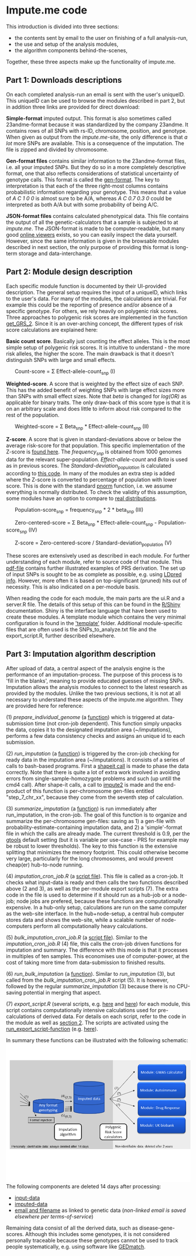 # Impute.me code

This introduction is divided into three sections: 

* the contents sent by email to the user on finishing of a full analysis-run, 
* the use and setup of the analysis modules, 
* the algorithm components behind-the-scenes,

Together, these three aspects make up the functionality of impute.me.



## Part 1: Downloads descriptions

On each completed analysis-run an email is sent with the user's uniqueID. This uniqueID can be used to browse the modules described in part 2, but in addition three links are provided for direct download:

**Simple-format** imputed output. This format is also sometimes called 23andme-format because it was standardized by the company 23andme. It contains rows of all SNPs with rs-ID, chromosome, position, and genotype. When given as output from the _impute.me_-site, the only difference is that _a lot_ more SNPs are available. This is a consequence of the imputation. The file is zipped and divided by chromosome.

**Gen-format files** contains similar information to the 23andme-format files, i.e. all your imputed SNPs. But they do so in a more completely descriptive format, one that also reflects considerations of statistical uncertainty of genotype calls. This format is called the [gen-format](http://www.stats.ox.ac.uk/~marchini/software/gwas/file_format.html). The key to interpretation is that each of the three right-most columns contains probabilistic information regarding your genotype. This means that a value of _A C 1 0 0_ is almost sure to be A/A, whereas _A C 0.7 0.3 0_ could be interpreted as both A/A but with some probability of being A/C.

**JSON-format files** contains calculated phenotypical data. This file contains the output of all the genetic-calculators that a sample is subjected to at _impute.me_. The JSON-format is made to be computer-readable, but many good [online viewers](http://jsonviewer.stack.hu/) exists, so you can easily inspect the data yourself. However, since the same information is given in the browsable modules described in next section, the only purpose of providing this format is long-term storage and data-interchange.



## Part 2: Module design description



Each specific module function is documented by their UI-provided description. The general setup requires the input of a uniqueID, which links to the user's data. For many of the modules, the calculations are trivial. For example this could be the reporting of presence and/or absence of a specific genotype. For others, we rely heavily on polygenic risk scores. Three approaches to polygenic risk scores are implemented in the function [get_GRS_2](https://github.com/lassefolkersen/impute-me/blob/5901cb626d0e50a01106d74c48540a41100974a6/functions.R#L1287). Since it is an over-arching concept, the different types of risk score calculations are explained here:


**Basic count score**. Basically just counting the effect alleles. This is the most simple setup of polygenic risk scores. It is intuitive to understand - the more risk alleles, the higher the score. The main drawback is that it doesn't distinguish SNPs with large and small effects.

&nbsp;&nbsp;&nbsp;&nbsp;&nbsp;&nbsp;Count-score =  Σ Effect-allele-count<sub>snp</sub> (I)


**Weighted-score**. A score that is weighted by the effect size of each SNP. This has the added benefit of weighting SNPs with large effect sizes more than SNPs with small effect sizes. Note that _beta_ is changed for _log(OR)_ as applicable for binary traits. The only draw-back of this score type is that it is on an arbitrary scale and does little to inform about risk compared to the rest of the population.

&nbsp;&nbsp;&nbsp;&nbsp;&nbsp;&nbsp;Weighted-score =  Σ Beta<sub>snp</sub> * Effect-allele-count<sub>snp</sub> (II)


**Z-score**. A score that is given in standard-deviations above or below the average risk-score for that population. This specific implementation of the Z-score is [found here](https://github.com/lassefolkersen/impute-me/blob/5901cb626d0e50a01106d74c48540a41100974a6/functions.R#L1387-L1404). The _frequency<sub>snp</sub>_ is obtained from 1000 genomes data for the relevant super-population. _Effect-allele-count_ and _Beta_ is used as in previous scores. The _Standard-deviation<sub>population</sub>_ is calculated according to [this code](https://github.com/lassefolkersen/impute-me/blob/5901cb626d0e50a01106d74c48540a41100974a6/functions.R#L1396-L1404). In many of the modules an extra step is added where the Z-score is converted to percentage of population with lower score. This is done with the standard [pnorm](https://stat.ethz.ch/R-manual/R-devel/library/stats/html/Normal.html) function, i.e. we assume everything is normally distributed. To check the validity of this assumption, some modules have an option to compare to [real distributions](https://www.impute.me/AllDiseases/).

&nbsp;&nbsp;&nbsp;&nbsp;&nbsp;&nbsp;Population-score<sub>snp</sub> = frequency<sub>snp</sub> * 2 * beta<sub>snp</sub> (III)

&nbsp;&nbsp;&nbsp;&nbsp;&nbsp;&nbsp;Zero-centered-score =  Σ Beta<sub>snp</sub> * Effect-allele-count<sub>snp</sub> - Population-score<sub>snp</sub> (IV)

&nbsp;&nbsp;&nbsp;&nbsp;&nbsp;&nbsp;Z-score = Zero-centered-score / Standard-deviation<sub>population</sub> (V)



These scores are extensively used as described in each module. For further understanding of each module, refer to source code of that module. This [pdf-file](2018-09-20_prs_explanatory_slides.pdf) contains further illustrated examples of PRS derivation. The set up of input SNPs is sought to be as complete as possible, e.g. using [LDpred info](https://github.com/lassefolkersen/impute-me/tree/master/prs). However, more often it is based on top-significant (pruned) hits out of necessity. This is also indicated on a per-module basis.

When reading the code for each module, the main parts are the ui.R and a server.R file. The details of this setup of this can be found in the <a href='http://shiny.rstudio.com/'>R/Shiny</a> documentation. Shiny is the interface language that have been used to create these modules. A template module which contains the very minimal configuration is found in the ['template'](https://github.com/lassefolkersen/impute-me/tree/master/template) folder. Additional module-specific files that are often used is the SNPs_to_analyze.txt file and the export_script.R, further described elsewhere.


## Part 3: Imputation algorithm description



After upload of data, a central aspect of the analysis engine is the performance of an imputation-process. The purpose of this process is to 'fill in the blanks', meaning to provide educated guesses of missing SNPs. Imputation allows the analysis modules to connect to the latest research as provided by the modules. Unlike the two previous sections, it is not at all necessary to understand these aspects of the impute.me algorithm. They are provided here for reference:

(1) *prepare_individual_genome* (a [function](https://github.com/lassefolkersen/impute-me/blob/05b6df2fc4f2474056939e63a3cc3945c281af15/functions.R#L31)) which is triggered at data-submission time (not cron-job dependent). This function simply unpacks the data, copies it to the designated imputation area (~/imputations), performs a few data consistency checks and assigns an unique id to each submission.

(2) *run_imputation* (a [function](https://github.com/lassefolkersen/impute-me/blob/af1bca3c0ab5d6f93ff1410bdf80881576a2075b/functions.R#L322)) is triggered by the cron-job checking for ready data in the imputation area (~/imputations). It consists of a series of calls to bash-based programs. First a [shapeit call](https://mathgen.stats.ox.ac.uk/genetics_software/shapeit/shapeit.html) is made to phase the data correctly. Note that there is quite a lot of extra work involved in avoiding errors from single-sample-homozygote problems and such (up untill the cmd4 call). After shape-it calls, a call to [impute2](http://mathgen.stats.ox.ac.uk/impute/impute_v2.html) is made and the end-product of this function is per-chromosome gen-files entitled "step_7_chr_xx", because they come from the seventh step of calculation. 

(3) *summarize_imputation* (a [function](https://github.com/lassefolkersen/impute-me/blob/af1bca3c0ab5d6f93ff1410bdf80881576a2075b/functions.R#L494)) is run immediately after run_imputation, in the cron-job. The goal of this function is to organize and summarize the per-chromosome gen-files: saving as 1) a gen-file with probability-estimate-containing imputation data, and 2) a 'simple'-format file in which the calls are already made. The current threshold is 0.9, per the <a href='http://www.well.ox.ac.uk/~cfreeman/software/gwas/gtool.html'>gtools</a> default setting (but it is variable per use-case - PRS for example may be robust to lower thresholds). The key to this function is the extensive splitting that minimizes the memory footprint. This could otherwise become very large, particularly for the long chromosomes, and would prevent cheap(er) hub-to-node running. 

(4) *imputation_cron_job.R* (a [script file](https://github.com/lassefolkersen/impute-me/blob/master/imputeme/imputation_cron_job.R)). This file is called as a cron-job. It checks what input-data is ready and then calls the two functions described above (2 and 3), as well as the per-module export scripts (7). The extra code in the file is used to determine if it should run as a hub-job or a node-job; node jobs are prefered, because these functions are computationally expensive. In a hub-only setup, calculations are run on the same computer as the web-site interface. In the hub+node-setup, a central hub computer stores data and shows the web-site, while a scalable number of node-computers perform all computationally heavy calculations.

(5) *bulk_imputation_cron_job.R* (a [script file](https://github.com/lassefolkersen/impute-me/blob/master/imputeme/bulk_imputation_cron_job.R)). Similar to the *imputation_cron_job.R* (4) file, this calls the  cron-job driven functions for imputation and summary. The difference with this mode is that it processes in multiples of ten samples. This economises use of computer-power, at the cost of taking more time from data-submission to finished results. 

(6) *run_bulk_imputation* (a [function](https://github.com/lassefolkersen/impute-me/blob/47d54247833f79cd94f2560a507bbf7c909c5f2e/functions.R#L1812)). Similar to *run_imputation* (3), but called from the *bulk_imputation_cron_job.R* script (5). It is however, followed by the regular *summarize_imputation* (3) because there is no CPU-saving potential in merging that aspect.

(7) *export_script.R* (several scripts, e.g. [here](https://github.com/lassefolkersen/impute-me/blob/master/AllDiseases/export_script.R) and [here](https://github.com/lassefolkersen/impute-me/blob/master/BRCA/export_script.R)) for each module, this script contains computationally intensive calculations used for pre-calculations of derived data. For details on each script, refer to the code in the module as well as [section 2](#part-2-module-design-description). The scripts are activated using the [run_export_script-function](https://github.com/lassefolkersen/impute-me/blob/af1bca3c0ab5d6f93ff1410bdf80881576a2075b/functions.R#L1602) (e.g. [here](https://github.com/lassefolkersen/impute-me/blob/af1bca3c0ab5d6f93ff1410bdf80881576a2075b/imputeme/imputation_cron_job.R#L159)).


In summary these functions can be illustrated with the following schematic:
![Schematics](imputeme/2018-09-20_screenshot_1.png)
The following components are deleted 14 days after processing:
 * [input-data](https://github.com/lassefolkersen/impute-me/blob/af1bca3c0ab5d6f93ff1410bdf80881576a2075b/imputeme/deletion_cron_job.R#L70)
 * [imputed-data](https://github.com/lassefolkersen/impute-me/blob/af1bca3c0ab5d6f93ff1410bdf80881576a2075b/imputeme/deletion_cron_job.R#L68-L69)
 * [email and filename](https://github.com/lassefolkersen/impute-me/blob/af1bca3c0ab5d6f93ff1410bdf80881576a2075b/imputeme/deletion_cron_job.R#L36-L37) as linked to genetic data (*non-linked email is saved elsewhere per terms-of-service*)
 
Remaining data consist of all the derived data, such as disease-gene-scores. Although this includes some genotypes, it is not considered personally traceable because these genotypes cannot be used to track people systematically, e.g. using software like [GEDmatch](https://www.gedmatch.com).

